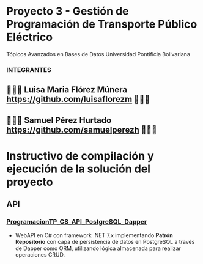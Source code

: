 # Proyecto 3 - Gestión de Programación de Transporte Público Eléctrico
Tópicos Avanzados en Bases de Datos
Universidad Pontificia Bolivariana

### INTEGRANTES
## 👩🏻‍💻 Luisa Maria Flórez Múnera https://github.com/luisaflorezm 👩🏻‍💻 
## 🧑🏻‍💻 Samuel Pérez Hurtado https://github.com/samuelperezh 🧑🏻‍💻

# Instructivo de compilación y ejecución de la solución del proyecto
## API
### [ProgramacionTP_CS_API_PostgreSQL_Dapper](https://github.com/samuelperezh/tadb_202320_ex03/tree/main/ProgramacionTP_CS_API_PostgreSQL_Dapper/ProgramacionTP_CS_API_PostgreSQL_Dapper)
- WebAPI en C# con framework .NET 7.x implementando **Patrón Repositorio** con capa de persistencia de datos en PostgreSQL a través de Dapper como ORM, utilizando lógica almacenada para realizar operaciones CRUD.


